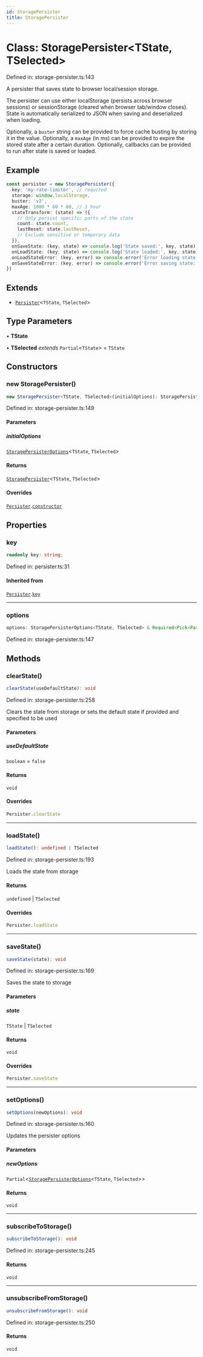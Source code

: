 ```yaml
---
id: StoragePersister
title: StoragePersister
---
```


<!-- DO NOT EDIT: this page is autogenerated from the type comments -->

# Class: StoragePersister\<TState, TSelected\>

Defined in: storage-persister.ts:143

A persister that saves state to browser local/session storage.

The persister can use either localStorage (persists across browser sessions) or
sessionStorage (cleared when browser tab/window closes). State is automatically
serialized to JSON when saving and deserialized when loading.

Optionally, a `buster` string can be provided to force cache busting by storing it in the value.
Optionally, a `maxAge` (in ms) can be provided to expire the stored state after a certain duration.
Optionally, callbacks can be provided to run after state is saved or loaded.

## Example

```ts
const persister = new StoragePersister({
  key: 'my-rate-limiter', // required
  storage: window.localStorage,
  buster: 'v2',
  maxAge: 1000 * 60 * 60, // 1 hour
  stateTransform: (state) => ({
    // Only persist specific parts of the state
    count: state.count,
    lastReset: state.lastReset,
    // Exclude sensitive or temporary data
  }),
  onSaveState: (key, state) => console.log('State saved:', key, state),
  onLoadState: (key, state) => console.log('State loaded:', key, state),
  onLoadStateError: (key, error) => console.error('Error loading state:', key, error),
  onSaveStateError: (key, error) => console.error('Error saving state:', key, error)
})
```

## Extends

- [`Persister`](../persister.md)\<`TState`, `TSelected`\>

## Type Parameters

• **TState**

• **TSelected** *extends* `Partial`\<`TState`\> = `TState`

## Constructors

### new StoragePersister()

```ts
new StoragePersister<TState, TSelected>(initialOptions): StoragePersister<TState, TSelected>
```

Defined in: storage-persister.ts:149

#### Parameters

##### initialOptions

[`StoragePersisterOptions`](../../interfaces/storagepersisteroptions.md)\<`TState`, `TSelected`\>

#### Returns

[`StoragePersister`](../storagepersister.md)\<`TState`, `TSelected`\>

#### Overrides

[`Persister`](../persister.md).[`constructor`](../Persister.md#constructors)

## Properties

### key

```ts
readonly key: string;
```

Defined in: persister.ts:31

#### Inherited from

[`Persister`](../persister.md).[`key`](../Persister.md#key-1)

***

### options

```ts
options: StoragePersisterOptions<TState, TSelected> & Required<Pick<Partial<StoragePersisterOptions<any, any>>, "deserializer" | "serializer" | "storage">> & Omit<Partial<StoragePersisterOptions<any, any>>, "deserializer" | "serializer" | "storage">;
```

Defined in: storage-persister.ts:147

## Methods

### clearState()

```ts
clearState(useDefaultState): void
```

Defined in: storage-persister.ts:258

Clears the state from storage or sets the default state if provided and specified to be used

#### Parameters

##### useDefaultState

`boolean` = `false`

#### Returns

`void`

#### Overrides

```ts
Persister.clearState
```

***

### loadState()

```ts
loadState(): undefined | TSelected
```

Defined in: storage-persister.ts:193

Loads the state from storage

#### Returns

`undefined` \| `TSelected`

#### Overrides

```ts
Persister.loadState
```

***

### saveState()

```ts
saveState(state): void
```

Defined in: storage-persister.ts:169

Saves the state to storage

#### Parameters

##### state

`TState` | `TSelected`

#### Returns

`void`

#### Overrides

```ts
Persister.saveState
```

***

### setOptions()

```ts
setOptions(newOptions): void
```

Defined in: storage-persister.ts:160

Updates the persister options

#### Parameters

##### newOptions

`Partial`\<[`StoragePersisterOptions`](../../interfaces/storagepersisteroptions.md)\<`TState`, `TSelected`\>\>

#### Returns

`void`

***

### subscribeToStorage()

```ts
subscribeToStorage(): void
```

Defined in: storage-persister.ts:245

#### Returns

`void`

***

### unsubscribeFromStorage()

```ts
unsubscribeFromStorage(): void
```

Defined in: storage-persister.ts:250

#### Returns

`void`
